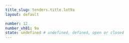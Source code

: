 ```yaml
---
title_slug: tenders.title.lot9a
layout: default

number: 12
number_vh81: 9a
state: undefined # undefined, defined, open or closed
---
```

